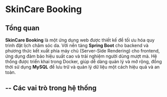 #  SkinCare Booking

##  Tổng quan

**SkinCare Booking** là một ứng dụng web được thiết kế để tối ưu hóa quy trình đặt lịch chăm sóc da. Với nền tảng **Spring Boot** cho backend và phương thức kết xuất phía máy chủ (Server-Side Rendering) cho frontend, ứng dụng đảm bảo hiệu suất cao và trải nghiệm người dùng mượt mà. Hệ thống được triển khai trong Docker, giúp dễ dàng quản lý và mở rộng, đồng thời sử dụng **MySQL** để lưu trữ và quản lý dữ liệu một cách hiệu quả và an toàn.

## -- Các vai trò trong hệ thống
